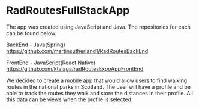 # RadRoutesFullStackApp
The app was created using JavaScript and Java. The repositories for each can be found below.

BackEnd - Java(Spring)
https://github.com/martinsutherland1/RadRoutesBackEnd

FrontEnd - JavaScript(React Native)
https://github.com/ktalaga/radRoutesExpoAppFrontEnd

We decided to create a mobile app that would allow users to find walking routes in the national parks in Scotland. The user will have a profile and be able to track the routes they walk and store the distances in their profile. All this data can be views when the profile is selected. 
